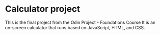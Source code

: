 # Calculator project
This is the final project from the Odin Project - Foundations Course
It is an on-screen calculator that runs based on JavaScript, HTML, and CSS.